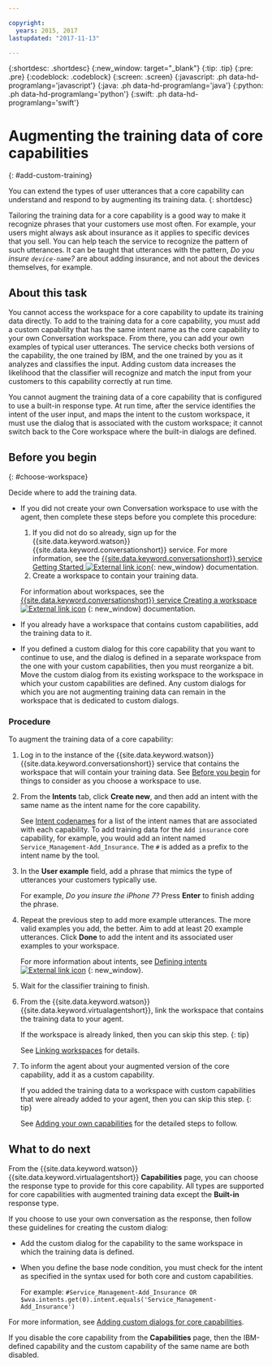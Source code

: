 ```yaml
---

copyright:
  years: 2015, 2017
lastupdated: "2017-11-13"

---
```


{:shortdesc: .shortdesc}
{:new_window: target="_blank"}
{:tip: .tip}
{:pre: .pre}
{:codeblock: .codeblock}
{:screen: .screen}
{:javascript: .ph data-hd-programlang='javascript'}
{:java: .ph data-hd-programlang='java'}
{:python: .ph data-hd-programlang='python'}
{:swift: .ph data-hd-programlang='swift'}

# Augmenting the training data of core capabilities
{: #add-custom-training}

You can extend the types of user utterances that a core capability can understand and respond to by augmenting its training data.
{: shortdesc}

Tailoring the training data for a core capability is a good way to make it recognize phrases that your customers use most often. For example, your users might always ask about insurance as it applies to specific devices that you sell. You can help teach the service to recognize the pattern of such utterances. It can be taught that utterances with the pattern, *Do you insure `device-name`?* are about adding insurance, and not about the devices themselves, for example.

## About this task

You cannot access the workspace for a core capability to update its training data directly. To add to the training data for a core capability, you must add a custom capability that has the same intent name as the core capability to your own Conversation workspace. From there, you can add your own examples of typical user utterances. The service checks both versions of the capability, the one trained by IBM, and the one trained by you as it analyzes and classifies the input. Adding custom data increases the likelihood that the classifier will recognize and match the input from your customers to this capability correctly at run time.

You cannot augment the training data of a core capability that is configured to use a built-in response type. At run time, after the service identifies the intent of the user input, and maps the intent to the custom workspace, it must use the dialog that is associated with the custom workspace; it cannot switch back to the Core workspace where the built-in dialogs are defined.

## Before you begin
{: #choose-workspace}

Decide where to add the training data.

- If you did not create your own Conversation workspace to use with the agent, then complete these steps before you complete this procedure:

   1.  If you did not do so already, sign up for the {{site.data.keyword.watson}} {{site.data.keyword.conversationshort}} service. For more information, see the [{{site.data.keyword.conversationshort}} service Getting Started ![External link icon](../../icons/launch-glyph.svg "External link icon")](https://console.bluemix.net/docs/services/conversation/getting-started.html#gettingstarted){: new_window} documentation.
   1.  Create a workspace to contain your training data.

    For information about workspaces, see the [{{site.data.keyword.conversationshort}} service Creating a workspace ![External link icon](../../icons/launch-glyph.svg "External link icon")](https://console.bluemix.net/docs/services/conversation/configure-workspace.html#configuring-a-conversation-workspace) {: new_window} documentation.

- If you already have a workspace that contains custom capabilities, add the training data to it.
- If you defined a custom dialog for this core capability that you want to continue to use, and the dialog is defined in a separate workspace from the one with your custom capabilities, then you must reorganize a bit. Move the custom dialog from its existing workspace to the workspace in which your custom capabilities are defined. Any custom dialogs for which you are not augmenting training data can remain in the workspace that is dedicated to custom dialogs.

### Procedure

To augment the training data of a core capability:

1.  Log in to the instance of the {{site.data.keyword.watson}} {{site.data.keyword.conversationshort}} service that contains the workspace that will contain your training data. See [Before you begin](add-custom-training.html#choose-workspace) for things to consider as you choose a workspace to use.

1.  From the **Intents** tab, click **Create new**, and then add an intent with the same name as the intent name for the core capability.

    See [Intent codenames](intent_codenames.html) for a list of the intent names that are associated with each capability.
    To add training data for the `Add insurance` core capability, for example, you would add an intent named `Service_Management-Add_Insurance`. The `#` is added as a prefix to the intent name by the tool.

1.  In the **User example** field, add a phrase that mimics the type of utterances your customers typically use.

    For example, *Do you insure the iPhone 7?*
    Press **Enter** to finish adding the phrase.

1.  Repeat the previous step to add more example utterances. The more valid examples you add, the better. Aim to add at least 20 example utterances. Click **Done** to add the intent and its associated user examples to your workspace.

    For more information about intents, see [Defining intents ![External link icon](../../icons/launch-glyph.svg "External link icon")](https://console.bluemix.net/docs/services/conversation/intents.html#defining-intents) {: new_window}.

1.  Wait for the classifier training to finish.
1.  From the {{site.data.keyword.watson}} {{site.data.keyword.virtualagentshort}}, link the workspace that contains the training data to your agent.

    If the workspace is already linked, then you can skip this step.
    {: tip}

    See [Linking workspaces](link_workspace.html) for details.

1.  To inform the agent about your augmented version of the core capability, add it as a custom capability.

    If you added the training data to a workspace with custom capabilities that were already added to your agent, then you can skip this step.
    {: tip}

    See [Adding your own capabilities](add-custom-capabilities.html) for the detailed steps to follow.

## What to do next

From the {{site.data.keyword.watson}} {{site.data.keyword.virtualagentshort}} **Capabilities** page, you can choose the response type to provide for this core capability. All types are supported for core capabilities with augmented training data except the **Built-in** response type.

If you choose to use your own conversation as the response, then follow these guidelines for creating the custom dialog:

- Add the custom dialog for the capability to the same workspace in which the training data is defined.
- When you define the base node condition, you must check for the intent as specified in the syntax used for both core and custom capabilities.

  For example: `#Service_Management-Add_Insurance OR $wva.intents.get(0).intent.equals('Service_Management-Add_Insurance')`

For more information, see [Adding custom dialogs for core capabilities](add-custom-dialog.html).

If you disable the core capability from the **Capabilities** page, then the IBM-defined capability and the custom capability of the same name are both disabled.
